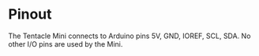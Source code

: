 # Pinout

The Tentacle Mini connects to Arduino pins 5V, GND, IOREF, SCL, SDA. No other I/O pins are used by the Mini.
